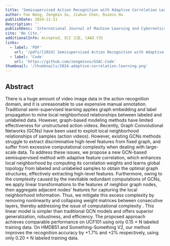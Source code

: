 ```yaml
---
title: 'Semisupervised Action Recognition with Adaptive Correlation Learning'
author: Fan Wang, Zengmin Xu, Jiakun Chen, Ruimin Hu
publishDate: 2024-11-11
description: ''
publishDesc: 'International Journal of Machine Learning and Cybernetics'
cite: 'No Cite.'
additionalInfo: Accepted, SCI 三区, CAAI C刊
links:
  - label: 'PDF'
    url: '/pdfs/[2024] Semisupervised Action Recognition with Adaptive Correlation Learning.pdf'
  - label: 'Code'
    url: 'https://github.com/zengminxu/GSAC-Code'
thumbnail: '/thumbnails/2024-adaptive-correlation-learning.png'
---
```


## Abstract

There is a huge amount of video image data in the action recognition domain, and it is unreasonable to use expensive manual annotation. Traditional semi-supervised learning applies graph embedding and label propagation to mine local neighborhood relationships between labeled and unlabeled data. However, graph-based modeling methods have limited effectiveness for unstructured action videos. Recently, Graph Convolutional Networks (GCNs) have been used to exploit local neighborhood relationships of samples (action videos). However, existing GCNs methods struggle to extract discriminative high-level features from fixed graph, and suffer from excessive computational complexity when dealing with large-scale data. To address these issues, we propose a new GCN-based semisupervised method with adaptive feature correlation, which enhances local neighborhood by computing its correlation weights and learns global topology from labeled and unlabeled samples to obtain the optimal graph structures, effectively extracting high-level features. Furthermore, owing to the complexity caused by the inevitable redundant computations of GCNs, we apply linear transformations to the features of neighbor graph nodes, then aggregate adjacent nodes’ features for capturing the local neighborhood information. Thus, we mitigate this excess complexity by removing nonlinearity and collapsing weight matrices between consecutive layers, thereby addressing the issue of computational complexity . This linear model is simpler than traditional GCN models and offers superior generalization, robustness, and efficiency. The proposed approach achieves comparable performance on UCF101 using only 0.15 × N labeled training data. On HMDB51 and Something-Something V2, our method improves the recognition accuracy by +1.7% and +2% respectively, using only 0.20 × N labeled training data.
